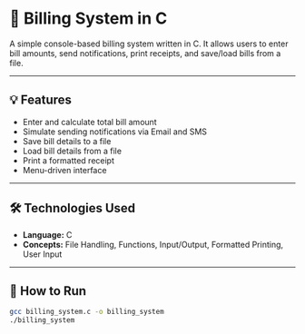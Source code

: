 # 🧾 Billing System in C

A simple console-based billing system written in C. It allows users to enter bill amounts, send notifications, print receipts, and save/load bills from a file.

---

## 💡 Features

- Enter and calculate total bill amount
- Simulate sending notifications via Email and SMS
- Save bill details to a file
- Load bill details from a file
- Print a formatted receipt
- Menu-driven interface

---

## 🛠 Technologies Used

- **Language:** C
- **Concepts:** File Handling, Functions, Input/Output, Formatted Printing, User Input

---

## 🚀 How to Run

```bash
gcc billing_system.c -o billing_system
./billing_system

